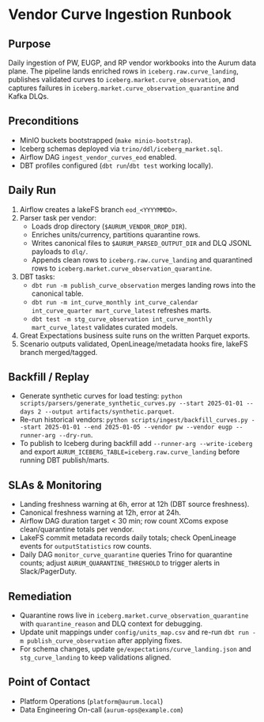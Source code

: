 # Vendor Curve Ingestion Runbook

## Purpose
Daily ingestion of PW, EUGP, and RP vendor workbooks into the Aurum data plane. The pipeline lands enriched rows in `iceberg.raw.curve_landing`, publishes validated curves to `iceberg.market.curve_observation`, and captures failures in `iceberg.market.curve_observation_quarantine` and Kafka DLQs.

## Preconditions
- MinIO buckets bootstrapped (`make minio-bootstrap`).
- Iceberg schemas deployed via `trino/ddl/iceberg_market.sql`.
- Airflow DAG `ingest_vendor_curves_eod` enabled.
- DBT profiles configured (`dbt run`/`dbt test` working locally).

## Daily Run
1. Airflow creates a lakeFS branch `eod_<YYYYMMDD>`.
2. Parser task per vendor:
   - Loads drop directory (`$AURUM_VENDOR_DROP_DIR`).
   - Enriches units/currency, partitions quarantine rows.
   - Writes canonical files to `$AURUM_PARSED_OUTPUT_DIR` and DLQ JSONL payloads to `dlq/`.
   - Appends clean rows to `iceberg.raw.curve_landing` and quarantined rows to `iceberg.market.curve_observation_quarantine`.
3. DBT tasks:
   - `dbt run -m publish_curve_observation` merges landing rows into the canonical table.
   - `dbt run -m int_curve_monthly int_curve_calendar int_curve_quarter mart_curve_latest` refreshes marts.
   - `dbt test -m stg_curve_observation int_curve_monthly mart_curve_latest` validates curated models.
4. Great Expectations business suite runs on the written Parquet exports.
5. Scenario outputs validated, OpenLineage/metadata hooks fire, lakeFS branch merged/tagged.

## Backfill / Replay
- Generate synthetic curves for load testing: `python scripts/parsers/generate_synthetic_curves.py --start 2025-01-01 --days 2 --output artifacts/synthetic.parquet`.
- Re-run historical vendors: `python scripts/ingest/backfill_curves.py --start 2025-01-01 --end 2025-01-05 --vendor pw --vendor eugp --runner-arg --dry-run`.
- To publish to Iceberg during backfill add `--runner-arg --write-iceberg` and export `AURUM_ICEBERG_TABLE=iceberg.raw.curve_landing` before running DBT publish/marts.

## SLAs & Monitoring
- Landing freshness warning at 6h, error at 12h (DBT source freshness).
- Canonical freshness warning at 12h, error at 24h.
- Airflow DAG duration target < 30 min; row count XComs expose clean/quarantine totals per vendor.
- LakeFS commit metadata records daily totals; check OpenLineage events for `outputStatistics` row counts.
- Daily DAG `monitor_curve_quarantine` queries Trino for quarantine counts; adjust `AURUM_QUARANTINE_THRESHOLD` to trigger alerts in Slack/PagerDuty.

## Remediation
- Quarantine rows live in `iceberg.market.curve_observation_quarantine` with `quarantine_reason` and DLQ context for debugging.
- Update unit mappings under `config/units_map.csv` and re-run `dbt run -m publish_curve_observation` after applying fixes.
- For schema changes, update `ge/expectations/curve_landing.json` and `stg_curve_landing` to keep validations aligned.

## Point of Contact
- Platform Operations (`platform@aurum.local`)
- Data Engineering On-call (`aurum-ops@example.com`)
